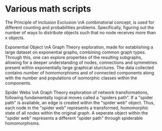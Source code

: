 # Various math scripts

The Principle of Inclusion Exclusion
\nA combinatorial concept, is used for different counting and probabilities problems. Specifically, figuring out the number of ways to distribute objects such that no node receives more than x objects.

Exponential Object 
\nA Graph Theory exploration, made for establishing a large dataset on exponential graphs, combining common graph types. Through this, one can explore properties of the resulting subgraphs, allowing for a deeper understanding of nodes, connections and symmetries present within exponentially large graphical sturctures. The data collected contains number of homomorphisms and of connected components along with the number and populations of isomorphic classes within the components.

Spider Webs
\nA Graph Theory exploration of network transformations, following fundamentally logical moves called a "spiders path". If a "spider path" is available, an edge is created within the "spider web" object. Thus, each node in the "spider web" represents a transformed, homomorphic state of all nodes within the original graph. A seperate object within the "spider web" represents a different "spider path" through spiderable homomorphisms.
